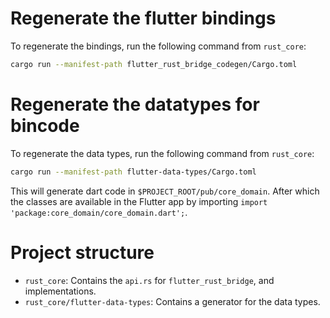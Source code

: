 # Regenerate the flutter bindings

To regenerate the bindings, run the following command from `rust_core`:

```sh
cargo run --manifest-path flutter_rust_bridge_codegen/Cargo.toml
```

# Regenerate the datatypes for bincode

To regenerate the data types, run the following command from `rust_core`:

```sh
cargo run --manifest-path flutter-data-types/Cargo.toml
```

This will generate dart code in `$PROJECT_ROOT/pub/core_domain`.
After which the classes are available in the Flutter app by importing `import 'package:core_domain/core_domain.dart';`.

# Project structure

- `rust_core`: Contains the `api.rs` for `flutter_rust_bridge`, and implementations.
- `rust_core/flutter-data-types`: Contains a generator for the data types.
